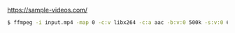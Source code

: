 https://sample-videos.com/

```bash 
$ ffmpeg -i input.mp4 -map 0 -c:v libx264 -c:a aac -b:v:0 500k -s:v:0 640x360 -b:v:1 1000k -s:v:1 1280x720 -b:a 128k -adaptation_sets "id=0,streams=v id=1,streams=a" -f dash playlist.mpd
```

